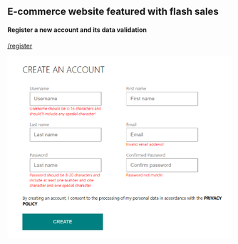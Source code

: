 

## E-commerce website featured with flash sales

#### Register a new account and its data validation

<u>/register</u>

![register](register.png)